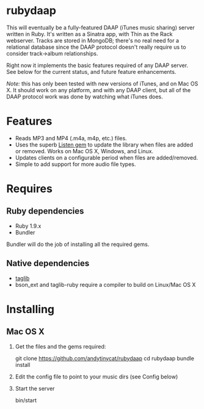 rubydaap
========

This will eventually be a fully-featured DAAP (iTunes music sharing)
server written in Ruby. It's written as a Sinatra app, with Thin as
the Rack webserver. Tracks are stored in MongoDB; there's no
real need for a relational database since the DAAP protocol doesn't
really require us to consider track->album relationships.

Right now it implements the basic features required of any DAAP server.
See below for the current status, and future feature enhancements.

*Note:* this has only been tested with new versions of iTunes, and
on Mac OS X. It should work on any platform, and with any DAAP client,
but all of the DAAP protocol work was done by watching what iTunes does.

Features
========

- Reads MP3 and MP4 (.m4a, m4p, etc.) files.
- Uses the superb [Listen gem](https://github.com/guard/listen) to update 
  the library when files are added or removed. Works on Mac OS X, Windows, and Linux.
- Updates clients on a configurable period when files are added/removed.
- Simple to add support for more audio file types.

Requires
========
 
Ruby dependencies
-----------------

- Ruby 1.9.x
- Bundler

Bundler will do the job of installing all the required gems.

Native dependencies
-------------------

- [taglib](http://taglib.github.com/)
- bson_ext and taglib-ruby require a compiler to build on Linux/Mac OS X

Installing
==========

Mac OS X
--------
    
1. Get the files and the gems required:

    git clone https://github.com/andytinycat/rubydaap
    cd rubydaap
    bundle install

2. Edit the config file to point to your music dirs (see Config below)

3. Start the server

    bin/start
